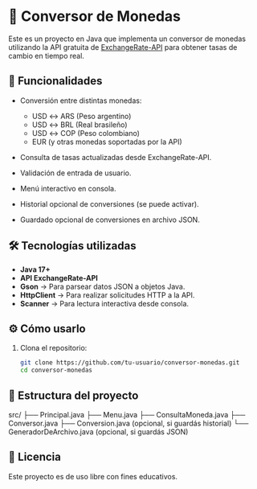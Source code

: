 # 💱 Conversor de Monedas

Este es un proyecto en Java que implementa un conversor de monedas utilizando la API gratuita de [ExchangeRate-API](https://www.exchangerate-api.com/) para obtener tasas de cambio en tiempo real.

## 🚀 Funcionalidades

- Conversión entre distintas monedas:
  - USD ↔ ARS (Peso argentino)
  - USD ↔ BRL (Real brasileño)
  - USD ↔ COP (Peso colombiano)
  - EUR (y otras monedas soportadas por la API)
  
- Consulta de tasas actualizadas desde ExchangeRate-API.
- Validación de entrada de usuario.
- Menú interactivo en consola.
- Historial opcional de conversiones (se puede activar).
- Guardado opcional de conversiones en archivo JSON.

## 🛠 Tecnologías utilizadas

- **Java 17+**
- **API ExchangeRate-API**
- **Gson** → Para parsear datos JSON a objetos Java.
- **HttpClient** → Para realizar solicitudes HTTP a la API.
- **Scanner** → Para lectura interactiva desde consola.

## ⚙️ Cómo usarlo

1. Clona el repositorio:
   ```bash
   git clone https://github.com/tu-usuario/conversor-monedas.git
   cd conversor-monedas

## 📂 Estructura del proyecto   
src/
├── Principal.java
├── Menu.java
├── ConsultaMoneda.java
├── Conversor.java
├── Conversion.java (opcional, si guardás historial)
└── GeneradorDeArchivo.java (opcional, si guardás JSON)

## 📜 Licencia
Este proyecto es de uso libre con fines educativos.
